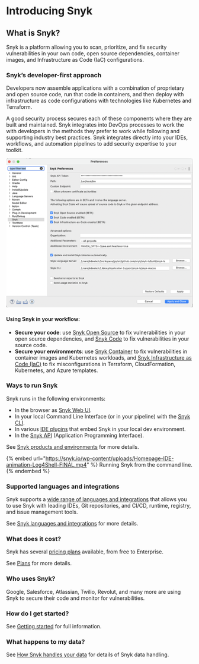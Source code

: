 # Introducing Snyk

## What is Snyk?

Snyk is a platform allowing you to scan, prioritize, and fix security vulnerabilities in your own code, open source dependencies, container images, and Infrastructure as Code (IaC) configurations.

### Snyk’s developer-first approach

Developers now assemble applications with a combination of proprietary and open source code, run that code in containers, and then deploy with infrastructure as code configurations with technologies like Kubernetes and Terraform.

A good security process secures each of these components where they are built and maintained. Snyk integrates into DevOps processes to work the with developers in the methods they prefer to work while following and supporting industry best practices. Snyk integrates directly into your IDEs, workflows, and automation pipelines to add security expertise to your toolkit.

![](<../.gitbook/assets/image (106).png>)

#### Using Snyk in your workflow:

* **Secure your code**: use [Snyk Open Source](../scan-with-snyk/scan-application-code/snyk-open-source/) to fix vulnerabilities in your open source dependencies, and [Snyk Code](../scan-with-snyk/scan-application-code/snyk-code/) to fix vulnerabilities in your source code.
* **Secure your environments**: use [Snyk Container](../scan-with-snyk/snyk-container/) to fix vulnerabilities in container images and Kubernetes workloads, and [Snyk Infrastructure as Code (IaC)](../scan-with-snyk/scan-cloud-deployment/snyk-infrastructure-as-code/) to fix misconfigurations in Terraform, CloudFormation, Kubernetes, and Azure templates.

### Ways to run Snyk

Snyk runs in the following environments:

* In the browser as [Snyk Web UI](../snyk-web-ui/).
* In your local Command Line Interface (or in your pipeline) with the [Snyk CLI](https://docs.snyk.io/snyk-cli).
* In various [IDE plugins](../ide-tools/) that embed Snyk in your local dev environment.
* In the [Snyk API](https://support.snyk.io/hc/en-us/categories/360000665657-Snyk-API) (Application Programming Interface).

See [Snyk products and environments](snyk-products-and-environments.md) for more details.

{% embed url="https://snyk.io/wp-content/uploads/Homepage-IDE-animation-Log4Shell-FINAL.mp4" %}
Running Snyk from the command line.
{% endembed %}

### Supported languages and integrations

Snyk supports a [wide range of languages and integrations](snyk-languages-and-integrations.md) that allows you to use Snyk with leading IDEs, Git repositories, and CI/CD, runtime, registry, and issue management tools.

See [Snyk languages and integrations](snyk-languages-and-integrations.md) for more details.

### **What does it cost?**

Snyk has several [pricing plans](https://snyk.io/plans/) available, from free to Enterprise.

See [Plans](plans.md) for more details.

### **Who uses Snyk?**

Google, Salesforce, Atlassian, Twilio, Revolut, and many more are using Snyk to secure their code and monitor for vulnerabilities.

### **How do I get started?**

See [Getting started](../getting-started/) for full information.

### What happens to my data?

See [How Snyk handles your data](https://docs.snyk.io/more-info/how-snyk-handles-your-data) for details of Snyk data handling.
